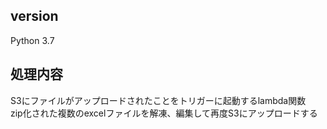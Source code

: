 ## version
Python 3.7

## 処理内容
S3にファイルがアップロードされたことをトリガーに起動するlambda関数　　
zip化された複数のexcelファイルを解凍、編集して再度S3にアップロードする
